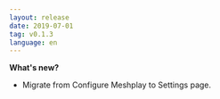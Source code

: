```yaml
---
layout: release
date: 2019-07-01
tag: v0.1.3
language: en
---
```


**What's new?**

- Migrate from Configure Meshplay to Settings page.
